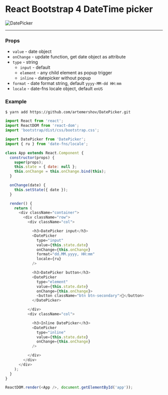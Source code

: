 
# React Bootstrap 4 DateTime picker

![DatePicker](https://i.imgur.com/nlSfa9Q.png)

---

### Props
- `value` - date object
- `onChange` - update function, get date object as attribute
- `type` - string
  - `input` - default
  - `element` - any child element as popup trigger
  - `inline` - datepicker without popup
 - `format` - date format string, default `yyyy-MM-dd HH:mm`
 - `locale` - date-fns locale object, default `enUS`

### Example

```bash
$ yarn add https://github.com/artemershov/DatePicker.git
```

```javascript
import React from 'react';
import ReactDOM from 'react-dom';
import 'bootstrap/dist/css/bootstrap.css';

import DatePicker from 'DatePicker';
import { ru } from 'date-fns/locale';

class App extends React.Component {
  constructor(props) {
    super(props);
    this.state = { date: null };
    this.onChange = this.onChange.bind(this);
  }

  onChange(date) {
    this.setState({ date });
  }

  render() {
    return (
      <div className="container">
        <div className="row">
          <div className="col">

            <h3>DatePicker input</h3>
            <DatePicker
              type="input"
              value={this.state.date}
              onChange={this.onChange}
              format="dd.MM.yyyy, HH:mm"
              locale={ru}
            />

            <h3>DatePicker button</h3>
            <DatePicker
              type="element"
              value={this.state.date}
              onChange={this.onChange}>
              <button className="btn btn-secondary">📅</button>
            </DatePicker>

          </div>
          <div className="col">

            <h3>Inline DatePicker</h3>
            <DatePicker
              type="inline"
              value={this.state.date}
              onChange={this.onChange}
            />

          </div>
        </div>
      </div>
    );
  }
}

ReactDOM.render(<App />, document.getElementById('app'));
```